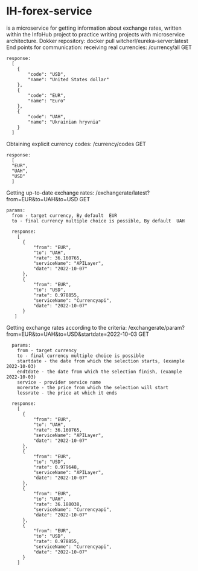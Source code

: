 # IH-forex-service
is a microservice for getting information about exchange rates, written within the InfoHub project to practice writing projects with microservice architecture.
Dokker repository: docker pull witcherl/eureka-server:latest 
End points for communication:
  receiving real currencies:
    /currency/all         GET
    
    response:
      [
        {
            "code": "USD",
            "name": "United States dollar"
        },
        {
            "code": "EUR",
            "name": "Euro"
        },
        {
            "code": "UAH",
            "name": "Ukrainian hryvnia"
        }
      ]
      
  Obtaining explicit currency codes:
    /currency/codes       GET
    
    response:
      [
      "EUR",
      "UAH",
      "USD"
      ]
      
  Getting up-to-date exchange rates:
    /exchangerate/latest?from=EUR&to=UAH&to=USD    GET
    
    params: 
      from - target currency, By default  EUR
      to - final currency multiple choice is possible, By default  UAH
      
      response:
        [
          {
              "from": "EUR",
              "to": "UAH",
              "rate": 36.160765,
              "serviceName": "APILayer",
              "date": "2022-10-07"
          },
          {
              "from": "EUR",
              "to": "USD",
              "rate": 0.978855,
              "serviceName": "Currencyapi",
              "date": "2022-10-07"
          }
       ]
       
  Getting exchange rates according to the criteria:
      /exchangerate/param?from=EUR&to=UAH&to=USD&startdate=2022-10-03     GET
      
      params: 
        from - target currency
        to - final currency multiple choice is possible
        startdate - the date from which the selection starts, (example 2022-10-03)
        endtdate - the date from which the selection finish, (example 2022-10-03)
        service - provider service name 
        morerate - the price from which the selection will start
        lessrate - the price at which it ends
        
      response:
        [
          {
              "from": "EUR",
              "to": "UAH",
              "rate": 36.160765,
              "serviceName": "APILayer",
              "date": "2022-10-07"
          },
          {
              "from": "EUR",
              "to": "USD",
              "rate": 0.979648,
              "serviceName": "APILayer",
              "date": "2022-10-07"
          },
          {
              "from": "EUR",
              "to": "UAH",
              "rate": 36.188038,
              "serviceName": "Currencyapi",
              "date": "2022-10-07"
          },
          {
              "from": "EUR",
              "to": "USD",
              "rate": 0.978855,
              "serviceName": "Currencyapi",
              "date": "2022-10-07"
          }
        ]
